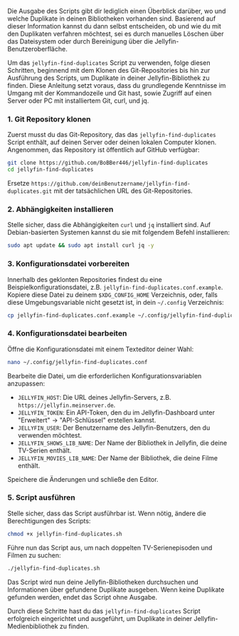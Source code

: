 Die Ausgabe des Scripts gibt dir lediglich einen Überblick darüber, wo und welche Duplikate in deinen Bibliotheken vorhanden sind. Basierend auf dieser Information kannst du dann selbst entscheiden, ob und wie du mit den Duplikaten verfahren möchtest, sei es durch manuelles Löschen über das Dateisystem oder durch Bereinigung über die Jellyfin-Benutzeroberfläche.

Um das `jellyfin-find-duplicates` Script zu verwenden, folge diesen Schritten, beginnend mit dem Klonen des Git-Repositories bis hin zur Ausführung des Scripts, um Duplikate in deiner Jellyfin-Bibliothek zu finden. Diese Anleitung setzt voraus, dass du grundlegende Kenntnisse im Umgang mit der Kommandozeile und Git hast, sowie Zugriff auf einen Server oder PC mit installiertem Git, curl, und jq.

### 1. Git Repository klonen

Zuerst musst du das Git-Repository, das das `jellyfin-find-duplicates` Script enthält, auf deinen Server oder deinen lokalen Computer klonen. Angenommen, das Repository ist öffentlich auf GitHub verfügbar:

```bash
git clone https://github.com/BoBBer446/jellyfin-find-duplicates
cd jellyfin-find-duplicates
```

Ersetze `https://github.com/deinBenutzername/jellyfin-find-duplicates.git` mit der tatsächlichen URL des Git-Repositories.

### 2. Abhängigkeiten installieren

Stelle sicher, dass die Abhängigkeiten `curl` und `jq` installiert sind. Auf Debian-basierten Systemen kannst du sie mit folgendem Befehl installieren:

```bash
sudo apt update && sudo apt install curl jq -y
```

### 3. Konfigurationsdatei vorbereiten

Innerhalb des geklonten Repositories findest du eine Beispielkonfigurationsdatei, z.B. `jellyfin-find-duplicates.conf.example`. Kopiere diese Datei zu deinem `$XDG_CONFIG_HOME` Verzeichnis, oder, falls diese Umgebungsvariable nicht gesetzt ist, in dein `~/.config` Verzeichnis:

```bash
cp jellyfin-find-duplicates.conf.example ~/.config/jellyfin-find-duplicates.conf
```

### 4. Konfigurationsdatei bearbeiten

Öffne die Konfigurationsdatei mit einem Texteditor deiner Wahl:

```bash
nano ~/.config/jellyfin-find-duplicates.conf
```

Bearbeite die Datei, um die erforderlichen Konfigurationsvariablen anzupassen:

- `JELLYFIN_HOST`: Die URL deines Jellyfin-Servers, z.B. `https://jellyfin.meinserver.de`.
- `JELLYFIN_TOKEN`: Ein API-Token, den du im Jellyfin-Dashboard unter "Erweitert" → "API-Schlüssel" erstellen kannst.
- `JELLYFIN_USER`: Der Benutzername des Jellyfin-Benutzers, den du verwenden möchtest.
- `JELLYFIN_SHOWS_LIB_NAME`: Der Name der Bibliothek in Jellyfin, die deine TV-Serien enthält.
- `JELLYFIN_MOVIES_LIB_NAME`: Der Name der Bibliothek, die deine Filme enthält.

Speichere die Änderungen und schließe den Editor.

### 5. Script ausführen

Stelle sicher, dass das Script ausführbar ist. Wenn nötig, ändere die Berechtigungen des Scripts:

```bash
chmod +x jellyfin-find-duplicates.sh
```

Führe nun das Script aus, um nach doppelten TV-Serienepisoden und Filmen zu suchen:

```bash
./jellyfin-find-duplicates.sh
```

Das Script wird nun deine Jellyfin-Bibliotheken durchsuchen und Informationen über gefundene Duplikate ausgeben. Wenn keine Duplikate gefunden werden, endet das Script ohne Ausgabe.

Durch diese Schritte hast du das `jellyfin-find-duplicates` Script erfolgreich eingerichtet und ausgeführt, um Duplikate in deiner Jellyfin-Medienbibliothek zu finden.
